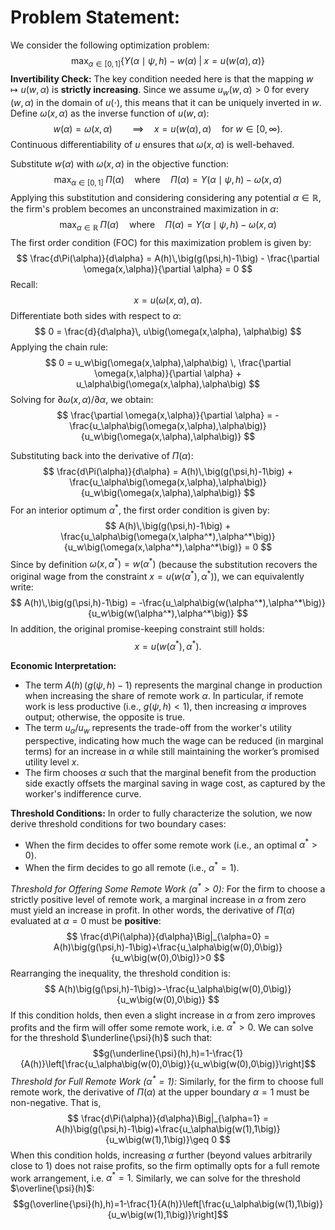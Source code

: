 # Problem Statement:

We consider the following optimization problem:
$$
\max_{\alpha \in [0,1]} \Big\{ Y(\alpha \mid \psi, h) - w(\alpha) \;\Big|\; x = u(w(\alpha), \alpha) \Big\}
$$
**Invertibility Check:**
The key condition needed here is that the mapping $w \mapsto u(w,\alpha)$ is **strictly increasing**. Since we assume $u_w(w,\alpha) > 0$ for every $(w,\alpha)$ in the domain of $u(\cdot)$, this means that it can be uniquely inverted in $w$.  Define $\omega(x,\alpha)$ as the inverse function of $u(w,\alpha)$:
$$
w(\alpha) = \omega(x,\alpha) \qquad \implies \quad x = u(w(\alpha),\alpha) \quad \text{for } w \in [0,\infty).
$$
Continuous differentiability of $u$ ensures that $\omega(x,\alpha)$ is well-behaved.

Substitute $w(\alpha)$ with $\omega(x,\alpha)$ in the objective function:
$$
\max_{\alpha \in [0,1]} \; \Pi(\alpha) \quad \text{where} \quad \Pi(\alpha) = Y(\alpha \mid \psi, h) - \omega(x, \alpha)
$$
Applying this substitution and considering considering any potential $\alpha \in \mathbb{R}$, the firm's problem becomes an unconstrained maximization in $\alpha$:
$$
\max_{\alpha \in \mathbb{R}} \; \Pi(\alpha) \quad \text{where} \quad \Pi(\alpha) = Y(\alpha \mid \psi, h) - \omega(x, \alpha)
$$
The first order condition (FOC) for this maximization problem is given by:
$$
\frac{d\Pi(\alpha)}{d\alpha} = A(h)\,\big(g(\psi,h)-1\big) - \frac{\partial \omega(x,\alpha)}{\partial \alpha} = 0
$$
Recall:
$$
x = u\big(\omega(x,\alpha), \alpha\big).
$$
Differentiate both sides with respect to $\alpha$:
$$
0 = \frac{d}{d\alpha}\, u\big(\omega(x,\alpha), \alpha\big)
$$
Applying the chain rule:
$$
0 = u_w\big(\omega(x,\alpha),\alpha\big) \, \frac{\partial \omega(x,\alpha)}{\partial \alpha} + u_\alpha\big(\omega(x,\alpha),\alpha\big)
$$
Solving for $\partial \omega(x,\alpha)/\partial \alpha$, we obtain:
$$
\frac{\partial \omega(x,\alpha)}{\partial \alpha} = -\frac{u_\alpha\big(\omega(x,\alpha),\alpha\big)}{u_w\big(\omega(x,\alpha),\alpha\big)}
$$

Substituting back into the derivative of $\Pi(\alpha)$:
$$
\frac{d\Pi(\alpha)}{d\alpha} = A(h)\,\big(g(\psi,h)-1\big) + \frac{u_\alpha\big(\omega(x,\alpha),\alpha\big)}{u_w\big(\omega(x,\alpha),\alpha\big)}
$$
For an interior optimum $\alpha^*$, the first order condition is given by:
$$
A(h)\,\big(g(\psi,h)-1\big) + \frac{u_\alpha\big(\omega(x,\alpha^*),\alpha^*\big)}{u_w\big(\omega(x,\alpha^*),\alpha^*\big)} = 0
$$
Since by definition $\omega(x,\alpha^*) = w(\alpha^*)$ (because the substitution recovers the original wage from the constraint $x = u(w(\alpha^*),\alpha^*)$), we can equivalently write:
$$
A(h)\,\big(g(\psi,h)-1\big) = -\frac{u_\alpha\big(w(\alpha^*),\alpha^*\big)}{u_w\big(w(\alpha^*),\alpha^*\big)}
$$
In addition, the original promise-keeping constraint still holds:
$$
x = u\big(w(\alpha^*),\alpha^*\big).
$$

**Economic Interpretation:**

- The term $A(h)\,\big(g(\psi,h)-1\big)$ represents the marginal change in production when increasing the share of remote work $\alpha$. In particular, if remote work is less productive (i.e., $g(\psi,h) < 1$), then increasing $\alpha$ improves output; otherwise, the opposite is true.
- The term $u_\alpha/u_w$ represents the trade-off from the worker's utility perspective, indicating how much the wage can be reduced (in marginal terms) for an increase in $\alpha$ while still maintaining the worker’s promised utility level $x$.
- The firm chooses $\alpha$ such that the marginal benefit from the production side exactly offsets the marginal saving in wage cost, as captured by the worker's indifference curve.

**Threshold Conditions:**
In order to fully characterize the solution, we now derive threshold conditions for two boundary cases:

- When the firm decides to offer some remote work (i.e., an optimal $\alpha^*>0$).
- When the firm decides to go all remote (i.e., $\alpha^*=1$).

*Threshold for Offering Some Remote Work ($\alpha^*>0$):*
For the firm to choose a strictly positive level of remote work, a marginal increase in $\alpha$ from zero must yield an increase in profit. In other words, the derivative of $\Pi(\alpha)$ evaluated at $\alpha=0$ must be **positive**:
$$
\frac{d\Pi(\alpha)}{d\alpha}\Big|_{\alpha=0} = A(h)\big(g(\psi,h)-1\big)+\frac{u_\alpha\big(w(0),0\big)}{u_w\big(w(0),0\big)}>0
$$
Rearranging the inequality, the threshold condition is:
$$
A(h)\big(g(\psi,h)-1\big)>-\frac{u_\alpha\big(w(0),0\big)}{u_w\big(w(0),0\big)}
$$
If this condition holds, then even a slight increase in $\alpha$ from zero improves profits and the firm will offer some remote work, i.e. $\alpha^*>0$. We can solve for the threshold $\underline{\psi}(h)$ such that:$$g(\underline{\psi}(h),h)=1-\frac{1}{A(h)}\left[\frac{u_\alpha\big(w(0),0\big)}{u_w\big(w(0),0\big)}\right]$$*Threshold for Full Remote Work ($\alpha^*=1$):*
Similarly, for the firm to choose full remote work, the derivative of $\Pi(\alpha)$ at the upper boundary $\alpha=1$ must be non-negative. That is,
$$
\frac{d\Pi(\alpha)}{d\alpha}\Big|_{\alpha=1} = A(h)\big(g(\psi,h)-1\big)+\frac{u_\alpha\big(w(1),1\big)}{u_w\big(w(1),1\big)}\geq 0
$$
When this condition holds, increasing $\alpha$ further (beyond values arbitrarily close to 1) does not raise profits, so the firm optimally opts for a full remote work arrangement, i.e. $\alpha^*=1$.   Similarly, we can solve for the threshold $\overline{\psi}(h)$:$$g(\overline{\psi}(h),h)=1-\frac{1}{A(h)}\left[\frac{u_\alpha\big(w(1),1\big)}{u_w\big(w(1),1\big)}\right]$$